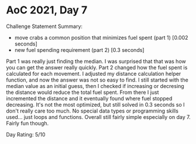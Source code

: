 # AoC 2021, Day 7

Challenge Statement Summary:
  - move crabs a common position that minimizes fuel spent (part 1) [0.002 seconds]
  - new fuel spending requirement (part 2) [0.3 seconds]

Part 1 was really just finding the median. I was surprised that that was how you can get the answer
really quickly. Part 2 changed how the fuel spent is calculated for each movement. I adjusted my 
distance calculation helper function, and now the answer was not so easy to find. I still started
with the median value as an initial guess, then I checked if increasing or decresing the distance
would reduce the total fuel spent. From there I just incremented the distance and it eventually 
found where fuel stopped decreasing. It's not the most optimized, but still solved in 0.3 seconds
so I don't really care too much.
No special data types or programming skills used... just loops and functions. Overall still fairly
simple especially on day 7. Fairly fun though.

Day Rating: 5/10
